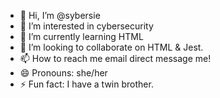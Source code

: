 - 👋 Hi, I’m @sybersie
- 👀 I’m interested in cybersecurity
- 🌱 I’m currently learning HTML
- 💞️ I’m looking to collaborate on HTML & Jest.
- 📫 How to reach me email direct message me!
- 😄 Pronouns: she/her
- ⚡ Fun fact: I have a twin brother. 

<!---
sybersie/sybersie is a ✨ special ✨ repository because its `README.md` (this file) appears on your GitHub profile.
You can click the Preview link to take a look at your changes.
--->
